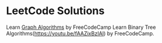 # LeetCode Solutions
Learn [Graph Algorithms](https://youtu.be/tWVWeAqZ0WU) by FreeCodeCamp
Learn Binary Tree Algorithms(https://youtu.be/fAAZixBzIAI) by FreeCodeCamp.
